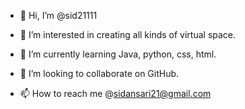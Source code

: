 - 👋 Hi, I’m @sid21111
- 👀 I’m interested in creating all kinds of virtual space.
- 🌱 I’m currently learning Java, python, css, html.

- 💞️ I’m looking to collaborate on GitHub.
- 📫 How to reach me @sidansari21@gmail.com

<!---
sid21111/sid21111 is a ✨ special ✨ repository because its `README.md` (this file) appears on your GitHub profile.
You can click the Preview link to take a look at your changes.
--->

